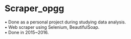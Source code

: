 # Scraper_opgg
• Done as a personal project during studying data analysis.<br />
• Web scraper using Selenium, BeautifulSoap.<br />
• Done in 2015~2016.<br />
